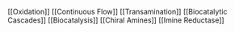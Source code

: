 [[Oxidation]]
[[Continuous Flow]]
[[Transamination]]
[[Biocatalytic Cascades]]
[[Biocatalysis]]
[[Chiral Amines]]
[[Imine Reductase]]
